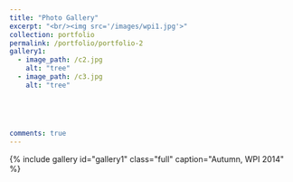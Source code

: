 ```yaml
---
title: "Photo Gallery"
excerpt: "<br/><img src='/images/wpi1.jpg'>"
collection: portfolio
permalink: /portfolio/portfolio-2
gallery1:
  - image_path: /c2.jpg
    alt: "tree"
  - image_path: /c3.jpg
    alt: "tree"





comments: true
---
```

{% include gallery id="gallery1" class="full"  caption="Autumn, WPI 2014" %}


